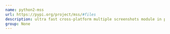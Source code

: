 ```yaml
---
name: python2-mss
url: https://pypi.org/project/mss/#files
description: ultra fast cross-platform multiple screenshots module in pure python using ctypes. URL : https://pypi.org/project/mss/#files Groups : None
group: None
---
```

